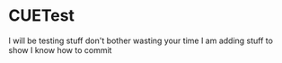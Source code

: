 # CUETest
I will be testing stuff don't bother wasting your time
I am adding stuff to show I know how to commit
